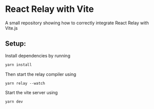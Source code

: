 # React Relay with Vite

A small repository showing how to correctly integrate React Relay with Vite.js

## Setup:

Install dependencies by running

```bash
yarn install
```

Then start the relay compiler using

```
yarn relay --watch
```

Start the vite server using

```
yarn dev
```
